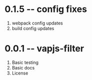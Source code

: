 # 0.1.5 -- config fixes

1. webpack config updates
2. build config updates

# 0.0.1 -- vapjs-filter

1. Basic testing
2. Basic docs
3. License
